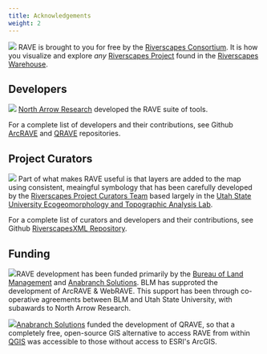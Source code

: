 ```yaml
---
title: Acknowledgements
weight: 2
---
```


<a href="http://riverscapes.net"><img class="float-left" src="https://rave.riverscapes.net/assets/images/logos/RC_Black.png"></a> RAVE is brought to you for free by the [Riverscapes Consortium](http://riverscapes.net). It is how you visualize and explore _any_  [Riverscapes Project](https://riverscapes.net/Tools/Technical_Reference/Documentation_Standards/Riverscapes_Projects/) found in the [Riverscapes Warehouse](https://riverscapes.net/Data_Warehouses/).

## Developers

<a href="https://northarrowresearch.com/"><img class="float-right" src="https://rave.riverscapes.net/assets/images/logos/NAR.png"></a> [North Arrow Research](https://northarrowresearch.com/) developed the RAVE suite of tools.


For a complete list of developers and their contributions, see Github [ArcRAVE](https://github.com/Riverscapes/RaveAddIn/graphs/contributors) and [QRAVE](https://github.com/Riverscapes/QRAVEPlugin/graphs/contributors) <i class="fa fa-github" aria-hidden="true"></i> repositories.

## Project Curators

<a href="http://etal.joewheaton.org"><img class="float-right" src="https://rave.riverscapes.net/assets/images/logos/ETAL.gif"></a> Part of what makes RAVE useful is that layers are added to the map using consistent, meaingful symbology that has been carefully developed by the [Riverscapes Project Curators Team](github.com/orgs/Riverscapes/teams/riverscape-project-curators/members) based largely in the [Utah State University Ecogeomorphology and Topographic Analysis Lab](http://etal.joewheaton.org).

For a complete list of curators and developers and their contributions, see Github <i class="fa fa-github" aria-hidden="true"></i> [RiverscapesXML Repository](https://github.com/Riverscapes/RiverscapesXML/graphs/contributors).

## Funding


<a href="https://www.blm.gov/montana-dakotas"><img  class="float-right" src="https://rave.riverscapes.net/assets/images/logos/blm.png"></a>RAVE development has been funded primarily by the [Bureau of Land Management](https://www.blm.gov/montana-dakotas) and [Anabranch Solutions](http://anabranchsolutions.com). BLM has supproted the development of ArcRAVE & WebRAVE. This support has been through co-operative agreements between BLM and Utah State University, with subawards to North Arrow Research. 


<a href="http://anabranchsolutions.com"><img  class="float-right"  src="https://rave.riverscapes.net/assets/images/logos/Anabranch.png"></a>[Anabranch Solutions](http://anabranchsolutions.com) funded the development of QRAVE, so that a completely free, open-source GIS alternative to access RAVE from within [QGIS](https://qgis.org/en/site/) was accessible to those without access to ESRI's ArcGIS.
